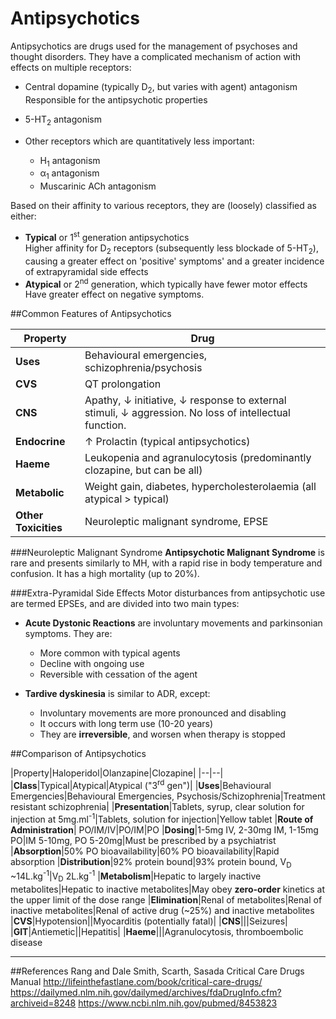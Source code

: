 # Antipsychotics

Antipsychotics are drugs used for the management of psychoses and thought disorders. They have a complicated mechanism of action with effects on multiple receptors:
* Central dopamine (typically D<sub>2</sub>, but varies with agent) antagonism  
Responsible for the antipsychotic properties
* 5-HT<sub>2</sub> antagonism


* Other receptors which are quantitatively less important:
    * H<sub>1</sub> antagonism
    * α<sub>1</sub> antagonism
    * Muscarinic ACh antagonism


Based on their affinity to various receptors, they are (loosely) classified as either:
* **Typical** or 1<sup>st</sup> generation antipsychotics  
Higher affinity for D<sub>2</sub> receptors (subsequently less blockade of 5-HT<sub>2</sub>), causing a greater effect on 'positive' symptoms' and a greater incidence of extrapyramidal side effects
* **Atypical** or 2<sup>nd</sup> generation, which typically have fewer motor effects  
Have greater effect on negative symptoms.

##Common Features of Antipsychotics

|Property|Drug
|--|--|
|**Uses**| Behavioural emergencies, schizophrenia/psychosis
|**CVS**|QT prolongation
|**CNS**|Apathy, ↓ initiative, ↓ response to external stimuli, ↓ aggression. No loss of intellectual function. 
|**Endocrine**|↑ Prolactin (typical antipsychotics)
|**Haeme**|Leukopenia and agranulocytosis (predominantly clozapine, but can be all)
|**Metabolic**|Weight gain, diabetes, hypercholesterolaemia (all atypical > typical)
|**Other Toxicities**|Neuroleptic malignant syndrome, EPSE

###Neuroleptic Malignant Syndrome
**Antipsychotic Malignant Syndrome** is rare and presents similarly to MH, with a rapid rise in body temperature and confusion. It has a high mortality (up to 20%).

###Extra-Pyramidal Side Effects
Motor disturbances from antipsychotic use are termed EPSEs, and are divided into two main types:
* **Acute Dystonic Reactions** are involuntary movements and parkinsonian symptoms. They are:
    * More common with typical agents
    * Decline with ongoing use
    * Reversible with cessation of the agent

* **Tardive dyskinesia** is similar to ADR, except:
    * Involuntary movements are more pronounced and disabling
    * It occurs with long term use (10-20 years)
    * They are **irreversible**, and worsen when therapy is stopped


##Comparison of Antipsychotics

|Property|Haloperidol|Olanzapine|Clozapine|
|--|--|
|**Class**|Typical|Atypical|Atypical ("3<sup>rd</sup> gen")|
|**Uses**|Behavioural Emergencies|Behavioural Emergencies, Psychosis/Schizophrenia|Treatment resistant schizophrenia|
|**Presentation**|Tablets, syrup, clear solution for injection at 5mg.ml<sup>-1</sup>|Tablets, solution for injection|Yellow tablet
|**Route of Administration**| PO/IM/IV|PO/IM|PO
|**Dosing**|1-5mg IV, 2-30mg IM, 1-15mg PO|IM 5-10mg, PO 5-20mg|Must be prescribed by a psychiatrist
|**Absorption**|50% PO bioavailability|60% PO bioavailability|Rapid absorption
|**Distribution**|92% protein bound|93% protein bound, V<sub>D</sub> ~14L.kg<sup>-1</sup>|V<sub>D</sub> 2L.kg<sup>-1</sup>
|**Metabolism**|Hepatic to largely inactive metabolites|Hepatic to inactive metabolites|May obey **zero-order** kinetics at the upper limit of the dose range
|**Elimination**|Renal of metabolites|Renal of inactive metabolites|Renal of active drug (~25%) and inactive metabolites
|**CVS**|Hypotension||Myocarditis (potentially fatal)|
|**CNS**|||Seizures|
|**GIT**|Antiemetic||Hepatitis|
|**Haeme**|||Agranulocytosis, thromboembolic disease

---
##References
Rang and Dale
Smith, Scarth, Sasada
Critical Care Drugs Manual http://lifeinthefastlane.com/book/critical-care-drugs/
https://dailymed.nlm.nih.gov/dailymed/archives/fdaDrugInfo.cfm?archiveid=8248
https://www.ncbi.nlm.nih.gov/pubmed/8453823
